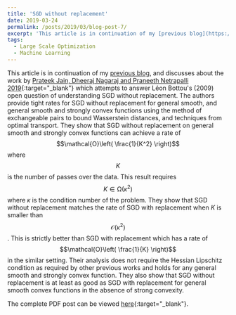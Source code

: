 ```yaml
---
title: 'SGD without replacement'
date: 2019-03-24
permalink: /posts/2019/03/blog-post-7/
excerpt: 'This article is in continuation of my [previous blog](https://raghavsomani.github.io/posts/2018/04/blog-post-6/), and discusses about the work by [Prateek Jain, Dheeraj Nagaraj and Praneeth Netrapalli 2019](https://arxiv.org/pdf/1903.01463.pdf){:target="_blank"}. The authors provide tight rates for SGD without replacement for general smooth, and general smooth and strongly convex functions using the method of exchangeable pairs to bound Wasserstein distances, and techniques from optimal transport.'
tags:
  - Large Scale Optimization
  - Machine Learning
---
```


This article is in continuation of my [previous blog](https://raghavsomani.github.io/posts/2018/07/blog-post-6/), and discusses about the work by [Prateek Jain, Dheeraj Nagaraj and Praneeth Netrapalli 2019](https://arxiv.org/pdf/1903.01463.pdf){:target="_blank"} which attempts to answer Léon Bottou's (2009) open question of understanding SGD without replacement. The authors provide tight rates for SGD without replacement for general smooth, and general smooth and strongly convex functions using the method of exchangeable pairs to bound Wasserstein distances, and techniques from optimal transport. They show that SGD without replacement on general smooth and strongly convex functions can achieve a rate of $$\mathcal{O}\left( \frac{1}{K^2} \right)$$ where $$K$$ is the number of passes over the data. This result requires $$K\in\mathcal{\Omega}(\kappa^2)$$ where $\kappa$ is the condition number of the problem. They show that SGD without replacement matches the rate of SGD with replacement when $K$ is smaller than $$\mathcal{O}(\kappa^2)$$. This is strictly better than SGD with replacement which has a rate of $$\mathcal{O}\left( \frac{1}{K} \right)$$ in the similar setting. Their analysis does not require the Hessian Lipschitz condition as required by other previous works and holds for any general smooth and strongly convex function. They also show that SGD without replacement is at least as good as SGD with replacement for general smooth convex functions in the absence of strong convexity.

The complete PDF post can be viewed [here](\files\SGD_without_replacement.pdf){:target="_blank"}.